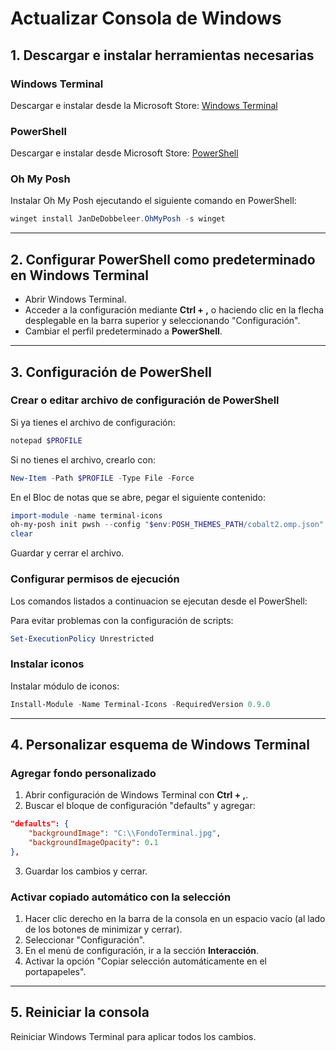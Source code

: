 # Actualizar Consola de Windows

## 1. Descargar e instalar herramientas necesarias

### Windows Terminal
Descargar e instalar desde la Microsoft Store:
[Windows Terminal](https://www.microsoft.com/es-es/p/windows-terminal/9n0dx20hk701)

### PowerShell
Descargar e instalar desde Microsoft Store:
[PowerShell](https://apps.microsoft.com/detail/9mz1snwt0n5d)

### Oh My Posh
Instalar Oh My Posh ejecutando el siguiente comando en PowerShell:
```powershell
winget install JanDeDobbeleer.OhMyPosh -s winget
```

---

## 2. Configurar PowerShell como predeterminado en Windows Terminal

- Abrir Windows Terminal.
- Acceder a la configuración mediante **Ctrl + ,** o haciendo clic en la flecha desplegable en la barra superior y seleccionando "Configuración".
- Cambiar el perfil predeterminado a **PowerShell**.

---

## 3. Configuración de PowerShell

### Crear o editar archivo de configuración de PowerShell

Si ya tienes el archivo de configuración:
```powershell
notepad $PROFILE
```

Si no tienes el archivo, crearlo con:
```powershell
New-Item -Path $PROFILE -Type File -Force
```

En el Bloc de notas que se abre, pegar el siguiente contenido:
```powershell
import-module -name terminal-icons
oh-my-posh init pwsh --config "$env:POSH_THEMES_PATH/cobalt2.omp.json" | Invoke-Expression
clear
```

Guardar y cerrar el archivo.

### Configurar permisos de ejecución
Los comandos listados a continuacion se ejecutan desde el PowerShell:

Para evitar problemas con la configuración de scripts:
```powershell
Set-ExecutionPolicy Unrestricted
```

### Instalar iconos
Instalar módulo de iconos:
```powershell
Install-Module -Name Terminal-Icons -RequiredVersion 0.9.0
```

---

## 4. Personalizar esquema de Windows Terminal

### Agregar fondo personalizado

1. Abrir configuración de Windows Terminal con **Ctrl + ,**.
2. Buscar el bloque de configuración "defaults" y agregar:
```json
"defaults": {
    "backgroundImage": "C:\\FondoTerminal.jpg",
    "backgroundImageOpacity": 0.1
},
```
3. Guardar los cambios y cerrar.


### Activar copiado automático con la selección
1. Hacer clic derecho en la barra de la consola en un espacio vacío (al lado de los botones de minimizar y cerrar).
2. Seleccionar "Configuración".
3. En el menú de configuración, ir a la sección **Interacción**.
4. Activar la opción "Copiar selección automáticamente en el portapapeles".

---

## 5. Reiniciar la consola
Reiniciar Windows Terminal para aplicar todos los cambios.